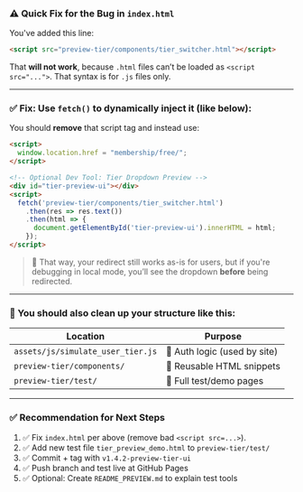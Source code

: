 ### ⚠️ Quick Fix for the Bug in `index.html`

You've added this line:

```html
<script src="preview-tier/components/tier_switcher.html"></script>
```

That **will not work**, because `.html` files can’t be loaded as `<script src="...">`. That syntax is for `.js` files only.

---

### ✅ Fix: Use `fetch()` to dynamically inject it (like below):

You should **remove** that script tag and instead use:

```html
<script>
  window.location.href = "membership/free/";
</script>

<!-- Optional Dev Tool: Tier Dropdown Preview -->
<div id="tier-preview-ui"></div>
<script>
  fetch('preview-tier/components/tier_switcher.html')
    .then(res => res.text())
    .then(html => {
      document.getElementById('tier-preview-ui').innerHTML = html;
    });
</script>
```

> 🔁 That way, your redirect still works as-is for users, but if you're debugging in local mode, you’ll see the dropdown **before** being redirected.

---

### 🧹 You should also clean up your structure like this:

| Location                          | Purpose                      |
| --------------------------------- | ---------------------------- |
| `assets/js/simulate_user_tier.js` | 🔐 Auth logic (used by site) |
| `preview-tier/components/`        | 🧪 Reusable HTML snippets    |
| `preview-tier/test/`              | 🧪 Full test/demo pages      |

---

### ✅ Recommendation for Next Steps

1. ✅ Fix `index.html` per above (remove bad `<script src=...>`).
2. ✅ Add new test file `tier_preview_demo.html` to `preview-tier/test/`
3. ✅ Commit + tag with `v1.4.2-preview-tier-ui`
4. ✅ Push branch and test live at GitHub Pages
5. ✅ Optional: Create `README_PREVIEW.md` to explain test tools


